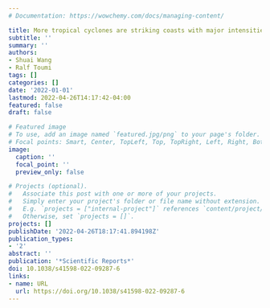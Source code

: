 ```yaml
---
# Documentation: https://wowchemy.com/docs/managing-content/

title: More tropical cyclones are striking coasts with major intensities at landfall
subtitle: ''
summary: ''
authors:
- Shuai Wang
- Ralf Toumi
tags: []
categories: []
date: '2022-01-01'
lastmod: 2022-04-26T14:17:42-04:00
featured: false
draft: false

# Featured image
# To use, add an image named `featured.jpg/png` to your page's folder.
# Focal points: Smart, Center, TopLeft, Top, TopRight, Left, Right, BottomLeft, Bottom, BottomRight.
image:
  caption: ''
  focal_point: ''
  preview_only: false

# Projects (optional).
#   Associate this post with one or more of your projects.
#   Simply enter your project's folder or file name without extension.
#   E.g. `projects = ["internal-project"]` references `content/project/deep-learning/index.md`.
#   Otherwise, set `projects = []`.
projects: []
publishDate: '2022-04-26T18:17:41.894198Z'
publication_types:
- '2'
abstract: ''
publication: '*Scientific Reports*'
doi: 10.1038/s41598-022-09287-6
links:
- name: URL
  url: https://doi.org/10.1038/s41598-022-09287-6
---
```

